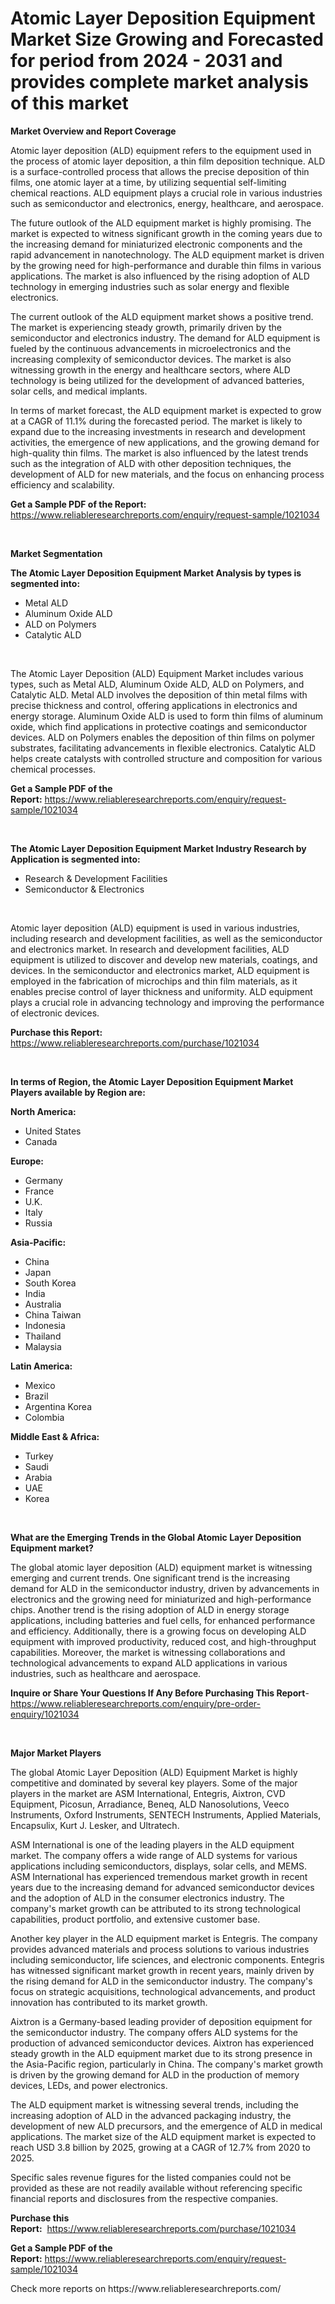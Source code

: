 <p><h1>Atomic Layer Deposition Equipment Market Size Growing and Forecasted for period from 2024 - 2031 and provides complete market analysis of this market</h1></p><p><strong>Market Overview and Report Coverage</strong></p>
<p><p>Atomic layer deposition (ALD) equipment refers to the equipment used in the process of atomic layer deposition, a thin film deposition technique. ALD is a surface-controlled process that allows the precise deposition of thin films, one atomic layer at a time, by utilizing sequential self-limiting chemical reactions. ALD equipment plays a crucial role in various industries such as semiconductor and electronics, energy, healthcare, and aerospace.</p><p>The future outlook of the ALD equipment market is highly promising. The market is expected to witness significant growth in the coming years due to the increasing demand for miniaturized electronic components and the rapid advancement in nanotechnology. The ALD equipment market is driven by the growing need for high-performance and durable thin films in various applications. The market is also influenced by the rising adoption of ALD technology in emerging industries such as solar energy and flexible electronics.</p><p>The current outlook of the ALD equipment market shows a positive trend. The market is experiencing steady growth, primarily driven by the semiconductor and electronics industry. The demand for ALD equipment is fueled by the continuous advancements in microelectronics and the increasing complexity of semiconductor devices. The market is also witnessing growth in the energy and healthcare sectors, where ALD technology is being utilized for the development of advanced batteries, solar cells, and medical implants.</p><p>In terms of market forecast, the ALD equipment market is expected to grow at a CAGR of 11.1% during the forecasted period. The market is likely to expand due to the increasing investments in research and development activities, the emergence of new applications, and the growing demand for high-quality thin films. The market is also influenced by the latest trends such as the integration of ALD with other deposition techniques, the development of ALD for new materials, and the focus on enhancing process efficiency and scalability.</p></p>
<p><strong>Get a Sample PDF of the Report:</strong> <a href="https://www.reliableresearchreports.com/enquiry/request-sample/1021034">https://www.reliableresearchreports.com/enquiry/request-sample/1021034</a></p>
<p>&nbsp;</p>
<p><strong>Market Segmentation</strong></p>
<p><strong>The Atomic Layer Deposition Equipment Market Analysis by types is segmented into:</strong></p>
<p><ul><li>Metal ALD</li><li>Aluminum Oxide ALD</li><li>ALD on Polymers</li><li>Catalytic ALD</li></ul></p>
<p>&nbsp;</p>
<p><p>The Atomic Layer Deposition (ALD) Equipment Market includes various types, such as Metal ALD, Aluminum Oxide ALD, ALD on Polymers, and Catalytic ALD. Metal ALD involves the deposition of thin metal films with precise thickness and control, offering applications in electronics and energy storage. Aluminum Oxide ALD is used to form thin films of aluminum oxide, which find applications in protective coatings and semiconductor devices. ALD on Polymers enables the deposition of thin films on polymer substrates, facilitating advancements in flexible electronics. Catalytic ALD helps create catalysts with controlled structure and composition for various chemical processes.</p></p>
<p><strong>Get a Sample PDF of the Report:</strong>&nbsp;<a href="https://www.reliableresearchreports.com/enquiry/request-sample/1021034">https://www.reliableresearchreports.com/enquiry/request-sample/1021034</a></p>
<p>&nbsp;</p>
<p><strong>The Atomic Layer Deposition Equipment Market Industry Research by Application is segmented into:</strong></p>
<p><ul><li>Research & Development Facilities</li><li>Semiconductor & Electronics</li></ul></p>
<p>&nbsp;</p>
<p><p>Atomic layer deposition (ALD) equipment is used in various industries, including research and development facilities, as well as the semiconductor and electronics market. In research and development facilities, ALD equipment is utilized to discover and develop new materials, coatings, and devices. In the semiconductor and electronics market, ALD equipment is employed in the fabrication of microchips and thin film materials, as it enables precise control of layer thickness and uniformity. ALD equipment plays a crucial role in advancing technology and improving the performance of electronic devices.</p></p>
<p><strong>Purchase this Report:</strong>&nbsp; <a href="https://www.reliableresearchreports.com/purchase/1021034">https://www.reliableresearchreports.com/purchase/1021034</a></p>
<p>&nbsp;</p>
<p><strong>In terms of Region, the Atomic Layer Deposition Equipment Market Players available by Region are:</strong></p>
<p>
    <p> <strong> North America: </strong>
        <ul>
            <li>United States</li>
            <li>Canada</li>
        </ul>
        </p> 
    <p> <strong> Europe: </strong>
        <ul>
            <li>Germany</li>
            <li>France</li>
            <li>U.K.</li>
            <li>Italy</li>
            <li>Russia</li>
        </ul>
        </p> 
    <p> <strong> Asia-Pacific: </strong>
        <ul>
            <li>China</li>
            <li>Japan</li>
            <li>South Korea</li>
            <li>India</li>
            <li>Australia</li>
            <li>China Taiwan</li>
            <li>Indonesia</li>
            <li>Thailand</li>
            <li>Malaysia</li>
        </ul>
        </p> 
    <p> <strong> Latin America: </strong>
        <ul>
            <li>Mexico</li>
            <li>Brazil</li>
            <li>Argentina Korea</li>
            <li>Colombia</li>
        </ul>
        </p> 
    <p> <strong> Middle East & Africa: </strong>
        <ul>
            <li>Turkey</li>
            <li>Saudi</li>
            <li>Arabia</li>
            <li>UAE</li>
            <li>Korea</li>
        </ul>
    </p>
    </p>
<p>&nbsp;</p>
<p><strong>What are the Emerging Trends in the Global Atomic Layer Deposition Equipment market?</strong></p>
<p><p>The global atomic layer deposition (ALD) equipment market is witnessing emerging and current trends. One significant trend is the increasing demand for ALD in the semiconductor industry, driven by advancements in electronics and the growing need for miniaturized and high-performance chips. Another trend is the rising adoption of ALD in energy storage applications, including batteries and fuel cells, for enhanced performance and efficiency. Additionally, there is a growing focus on developing ALD equipment with improved productivity, reduced cost, and high-throughput capabilities. Moreover, the market is witnessing collaborations and technological advancements to expand ALD applications in various industries, such as healthcare and aerospace.</p></p>
<p><strong>Inquire or Share Your Questions If Any Before Purchasing This Report</strong>- <a href="https://www.reliableresearchreports.com/enquiry/pre-order-enquiry/1021034">https://www.reliableresearchreports.com/enquiry/pre-order-enquiry/1021034</a></p>
<p>&nbsp;</p>
<p><strong>Major Market Players</strong></p>
<p><p>The global Atomic Layer Deposition (ALD) Equipment Market is highly competitive and dominated by several key players. Some of the major players in the market are ASM International, Entegris, Aixtron, CVD Equipment, Picosun, Arradiance, Beneq, ALD Nanosolutions, Veeco Instruments, Oxford Instruments, SENTECH Instruments, Applied Materials, Encapsulix, Kurt J. Lesker, and Ultratech. </p><p>ASM International is one of the leading players in the ALD equipment market. The company offers a wide range of ALD systems for various applications including semiconductors, displays, solar cells, and MEMS. ASM International has experienced tremendous market growth in recent years due to the increasing demand for advanced semiconductor devices and the adoption of ALD in the consumer electronics industry. The company's market growth can be attributed to its strong technological capabilities, product portfolio, and extensive customer base.</p><p>Another key player in the ALD equipment market is Entegris. The company provides advanced materials and process solutions to various industries including semiconductor, life sciences, and electronic components. Entegris has witnessed significant market growth in recent years, mainly driven by the rising demand for ALD in the semiconductor industry. The company's focus on strategic acquisitions, technological advancements, and product innovation has contributed to its market growth.</p><p>Aixtron is a Germany-based leading provider of deposition equipment for the semiconductor industry. The company offers ALD systems for the production of advanced semiconductor devices. Aixtron has experienced steady growth in the ALD equipment market due to its strong presence in the Asia-Pacific region, particularly in China. The company's market growth is driven by the growing demand for ALD in the production of memory devices, LEDs, and power electronics.</p><p>The ALD equipment market is witnessing several trends, including the increasing adoption of ALD in the advanced packaging industry, the development of new ALD precursors, and the emergence of ALD in medical applications. The market size of the ALD equipment market is expected to reach USD 3.8 billion by 2025, growing at a CAGR of 12.7% from 2020 to 2025.</p><p>Specific sales revenue figures for the listed companies could not be provided as these are not readily available without referencing specific financial reports and disclosures from the respective companies.</p></p>
<p><strong>Purchase this Report:</strong>&nbsp;&nbsp;<a href="https://www.reliableresearchreports.com/purchase/1021034">https://www.reliableresearchreports.com/purchase/1021034</a></p>
<p></p>
<p><strong>Get a Sample PDF of the Report:</strong>&nbsp;<a href="https://www.reliableresearchreports.com/enquiry/request-sample/1021034">https://www.reliableresearchreports.com/enquiry/request-sample/1021034</a></p>
<p>Check more reports on https://www.reliableresearchreports.com/</p>